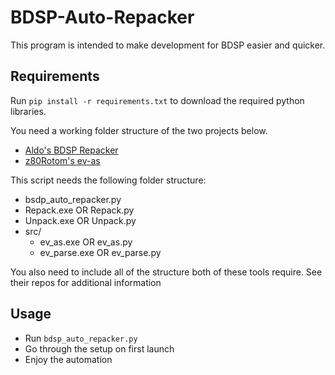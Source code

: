 # BDSP-Auto-Repacker

This program is intended to make development for BDSP easier and quicker.

## Requirements

Run `pip install -r requirements.txt` to download the required python libraries.

You need a working folder structure of the two projects below.

-   [Aldo's BDSP Repacker](https://github.com/Ai0796/BDSP-Repacker)
-   [z80Rotom's ev-as](https://github.com/z80rotom/ev-as)

This script needs the following folder structure:

-   bsdp_auto_repacker.py
-   Repack.exe OR Repack.py
-   Unpack.exe OR Unpack.py
-   src/
    -   ev_as.exe OR ev_as.py
    -   ev_parse.exe OR ev_parse.py

You also need to include all of the structure both of these tools require. See their repos for additional information

## Usage

-   Run `bdsp_auto_repacker.py`
-   Go through the setup on first launch
-   Enjoy the automation

